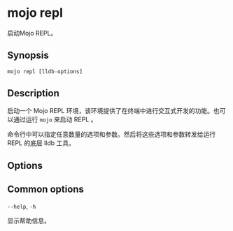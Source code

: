 # mojo repl

启动Mojo REPL。

## Synopsis

```python
mojo repl [lldb-options]
```

## Description

启动一个 Mojo REPL 环境，该环境提供了在终端中进行交互式开发的功能。也可以通过运行 `mojo` 来启动 REPL 。

命令行中可以指定任意数量的选项和参数。然后将这些选项和参数转发给运行 REPL 的底层 lldb 工具。

## Options

## Common options

`--help`, `-h`

显示帮助信息。


